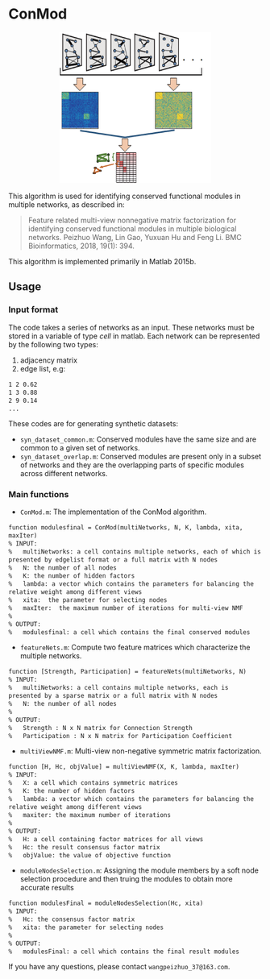 # ConMod

<div align=center>
<img src="https://github.com/WPZgithub/ConMod/blob/master/ConMod.png" width = 300 height = 300>
</div>

This algorithm is used for identifying conserved functional modules in multiple networks, as described in:
> Feature related multi-view nonnegative matrix factorization for identifying conserved functional modules in multiple biological networks. Peizhuo Wang, Lin Gao, Yuxuan Hu and Feng Li. BMC Bioinformatics, 2018, 19(1): 394.

This algorithm is implemented primarily in Matlab 2015b.

## Usage

### Input format

The code takes a series of networks as an input. These networks must be stored in a variable of type *cell* in matlab. Each network can be represented by the following two types:

1. adjacency matrix
2. edge list, e.g:
```
1 2 0.62
1 3 0.88
2 9 0.14
...
```

These codes are for generating synthetic datasets:

- `syn_dataset_common.m`: Conserved modules have the same size and are common to a given set of networks.
- `syn_dataset_overlap.m`: Conserved modules are present only in a subset of networks and they are the overlapping parts of specific modules across different networks.

### Main functions

- `ConMod.m`: The implementation of the ConMod algorithm.
```
function modulesfinal = ConMod(multiNetworks, N, K, lambda, xita, maxIter)
% INPUT:
%   multiNetworks: a cell contains multiple networks, each of which is presented by edgelist format or a full matrix with N nodes
%   N: the number of all nodes
%   K: the number of hidden factors
%   lambda: a vector which contains the parameters for balancing the relative weight among different views
%   xita:  the parameter for selecting nodes
%   maxIter:  the maximum number of iterations for multi-view NMF
%
% OUTPUT:
%   modulesfinal: a cell which contains the final conserved modules
```

- `featureNets.m`: Compute two feature matrices which characterize the multiple networks.
```
function [Strength, Participation] = featureNets(multiNetworks, N)
% INPUT:
%   multiNetworks: a cell contains multiple networks, each is  presented by a sparse matrix or a full matrix with N nodes
%   N: the number of all nodes
%
% OUTPUT:
%   Strength : N x N matrix for Connection Strength
%   Participation : N x N matrix for Participation Coefficient
```

- `multiViewNMF.m`: Multi-view non-negative symmetric matrix factorization.
```
function [H, Hc, objValue] = multiViewNMF(X, K, lambda, maxIter)
% INPUT:
%   X: a cell which contains symmetric matrices
%   K: the number of hidden factors
%   lambda: a vector which contains the parameters for balancing the relative weight among different views
%   maxiter: the maximum number of iterations
%
% OUTPUT:
%   H: a cell containing factor matrices for all views
%   Hc: the result consensus factor matrix
%   objValue: the value of objective function
```

- `moduleNodesSelection.m`: Assigning the module members by a soft node selection procedure and then truing the modules to obtain more accurate results
```
function modulesFinal = moduleNodesSelection(Hc, xita)
% INPUT: 
%   Hc: the consensus factor matrix
%   xita: the parameter for selecting nodes
%
% OUTPUT:
%   modulesFinal: a cell which contains the final result modules
```

If you have any questions, please contact `wangpeizhuo_37@163.com`.
